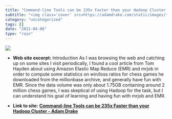 ```yaml
---
title: "Command-line Tools can be 235x Faster than your Hadoop Cluster - Adam Drake"
subtitle: "<img class='cover' src=https://adamdrake.com/static/images/twitter-card.jpg>"
category: "uncategorized"
tags: []
date: "2021-04-06"
type: "rain"
---
```

<img class="cover" src=https://adamdrake.com/static/images/twitter-card.jpg>



* **Web site excerpt:** Introduction As I was browsing the web and catching up on some sites I visit periodically, I found a cool article from Tom Hayden about using Amazon Elastic Map Reduce (EMR) and mrjob in order to compute some statistics on win/loss ratios for chess games he downloaded from the millionbase archive, and generally have fun with EMR. Since the data volume was only about 1.75GB containing around 2 million chess games, I was skeptical of using Hadoop for the task, but I can understand his goal of learning and having fun with mrjob and EMR.

* **Link to site:** **[Command-line Tools can be 235x Faster than your Hadoop Cluster - Adam Drake](https://adamdrake.com/command-line-tools-can-be-235x-faster-than-your-hadoop-cluster.html)**